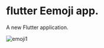 # flutter Eemoji app.

A new Flutter application.



![emoji1](https://user-images.githubusercontent.com/4019977/111812612-4d9ae680-88fe-11eb-8058-98d47bea6f2e.jpeg)

